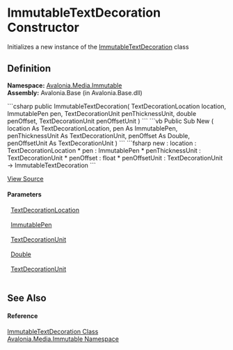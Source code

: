 # ImmutableTextDecoration Constructor


Initializes a new instance of the <a href="T_Avalonia_Media_Immutable_ImmutableTextDecoration">ImmutableTextDecoration</a> class



## Definition
**Namespace:** <a href="N_Avalonia_Media_Immutable">Avalonia.Media.Immutable</a>  
**Assembly:** Avalonia.Base (in Avalonia.Base.dll)

<Tabs groupId="api-code-preview">
<TabItem value="csharp" label="C#">
```csharp
public ImmutableTextDecoration(
	TextDecorationLocation location,
	ImmutablePen pen,
	TextDecorationUnit penThicknessUnit,
	double penOffset,
	TextDecorationUnit penOffsetUnit
)
```
</TabItem>
<TabItem value="vb" label="VB">
```vb
Public Sub New ( 
	location As TextDecorationLocation,
	pen As ImmutablePen,
	penThicknessUnit As TextDecorationUnit,
	penOffset As Double,
	penOffsetUnit As TextDecorationUnit
)
```
</TabItem>
<TabItem value="fsharp" label="F#">
```fsharp
new : 
        location : TextDecorationLocation * 
        pen : ImmutablePen * 
        penThicknessUnit : TextDecorationUnit * 
        penOffset : float * 
        penOffsetUnit : TextDecorationUnit -> ImmutableTextDecoration
```
</TabItem>
</Tabs>



<a href="https://github.com/AvaloniaUI/Avalonia/tree/master/src/Avalonia.Base/Media/Immutable/ImmutableTextDecoration.cs#L8" title="View the source code">View Source</a>



#### Parameters
<dl><dt>  <a href="T_Avalonia_Media_TextDecorationLocation">TextDecorationLocation</a></dt><dd> </dd><dt>  <a href="T_Avalonia_Media_Immutable_ImmutablePen">ImmutablePen</a></dt><dd> </dd><dt>  <a href="T_Avalonia_Media_TextDecorationUnit">TextDecorationUnit</a></dt><dd> </dd><dt>  <a href="https://learn.microsoft.com/dotnet/api/system.double" target="_blank" rel="noopener noreferrer">Double</a></dt><dd> </dd><dt>  <a href="T_Avalonia_Media_TextDecorationUnit">TextDecorationUnit</a></dt><dd> </dd></dl>

## See Also


#### Reference
<a href="T_Avalonia_Media_Immutable_ImmutableTextDecoration">ImmutableTextDecoration Class</a>  
<a href="N_Avalonia_Media_Immutable">Avalonia.Media.Immutable Namespace</a>  

